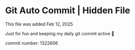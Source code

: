 # Git Auto Commit | Hidden File

This file was added Feb 12, 2025

Just for fun and keeping my daily git commit active 🤪

commit number: 1322606
